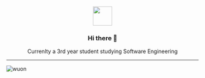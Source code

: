<h3 align="center"><img src="https://media.tenor.com/images/9860ee6e50ee539c3261468ddef69ed7/tenor.gif" width="50"></h3>
<h3 align="center">Hi there 👋</h3>
<p align="center">Currenlty a 3rd year student studying Software Engineering</p>

---
<p align="left"> <img src="https://komarev.com/ghpvc/?username=wuon" alt="wuon" /> </p>
